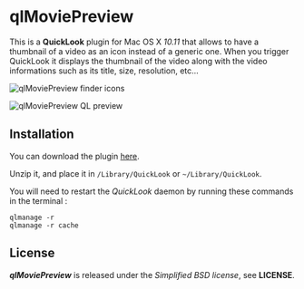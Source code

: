 # qlMoviePreview

This is a **QuickLook** plugin for Mac OS X *10.11* that allows to have a thumbnail of a video as an icon instead of a generic one. When you trigger QuickLook it displays the thumbnail of the video along with the video informations such as its title, size, resolution, etc...

![qlMoviePreview finder icons](http://static.whine.fr/images/2014/qlmoviepreview1.jpg)

![qlMoviePreview QL preview](http://static.whine.fr/images/2014/qlmoviepreview3.jpg)


## Installation

You can download the plugin [here](http://repo.whine.fr/qlmoviepreview.qlgenerator.zip "qlmoviepreview.qlgenerator.zip").

Unzip it, and place it in `/Library/QuickLook` or `~/Library/QuickLook`.

You will need to restart the *QuickLook* daemon by running these commands in the terminal :

	qlmanage -r
	qlmanage -r cache


## License

***qlMoviePreview*** is released under the *Simplified BSD license*, see **LICENSE**.